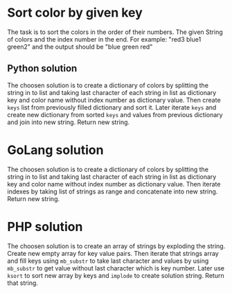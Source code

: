 # Sort color by given key
The task is to sort the colors in the order of their numbers.
The given String of colors and the index number in the end.
For example:
"red3 blue1 green2" and the output should be
"blue green red"

## Python solution
The choosen solution is to create a dictionary of colors
by splitting the string in to list and taking last character
of each string in list as dictionary key and color name 
without index number as dictionary value.
Then create `keys` list from previously filled dictionary
and sort it. Later iterate `keys` and create new dictionary
from sorted `keys` and values from previous dictionary and
join into new string. Return new string.

# GoLang solution
The choosen solution is to create a dictionary of colors
by splitting the string in to list and taking last character
of each string in list as dictionary key and color name 
without index number as dictionary value.
Then iterate indexes by taking list of strings as range and
concatenate into new string. Return new string.

# PHP solution
The choosen solution is to create an array of strings by exploding the string.
Create new empty array for key value pairs.
Then iterate that strings array and fill keys using `mb_substr` to take last character and values by using `mb_substr` to get value without last character which is key number.
Later use `ksort` to sort new array by keys and `implode` to create solution string. Return that string.
